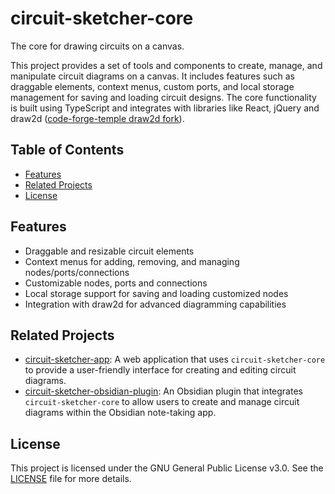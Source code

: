 # circuit-sketcher-core
The core for drawing circuits on a canvas.

This project provides a set of tools and components to create, manage, and manipulate circuit diagrams on a canvas. It includes features such as draggable elements, context menus, custom ports, and local storage management for saving and loading circuit designs. The core functionality is built using TypeScript and integrates with libraries like React, jQuery and draw2d ([code-forge-temple draw2d fork](https://github.com/code-forge-temple/draw2d)).

## Table of Contents
- [Features](#features)
- [Related Projects](#related-projects)
- [License](#license)

## Features
- Draggable and resizable circuit elements
- Context menus for adding, removing, and managing nodes/ports/connections
- Customizable nodes, ports and connections
- Local storage support for saving and loading customized nodes
- Integration with draw2d for advanced diagramming capabilities

## Related Projects
- [circuit-sketcher-app](https://github.com/code-forge-temple/circuit-sketcher-app): A web application that uses `circuit-sketcher-core` to provide a user-friendly interface for creating and editing circuit diagrams.
- [circuit-sketcher-obsidian-plugin](https://github.com/code-forge-temple/circuit-sketcher-obsidian-plugin): An Obsidian plugin that integrates `circuit-sketcher-core` to allow users to create and manage circuit diagrams within the Obsidian note-taking app.

## License
This project is licensed under the GNU General Public License v3.0. See the [LICENSE](LICENSE) file for more details.